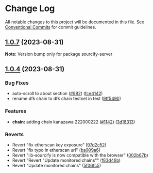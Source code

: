 # Change Log

All notable changes to this project will be documented in this file.
See [Conventional Commits](https://conventionalcommits.org) for commit guidelines.

## [1.0.7](https://github.com/ethereum/sourcify/compare/sourcify-server@1.0.6...sourcify-server@1.0.7) (2023-08-31)

**Note:** Version bump only for package sourcify-server

## [1.0.4](https://github.com/ethereum/sourcify/compare/sourcify-server@1.0.4...sourcify-server@1.0.4) (2023-08-31)

### Bug Fixes

- auto-scroll to about section ([#982](https://github.com/ethereum/sourcify/issues/982)) ([fce4142](https://github.com/ethereum/sourcify/commit/fce4142dfee30bfe66ec3110382172d34552fab7))
- rename dfk chain to dfk chain testnet in test ([9ff5490](https://github.com/ethereum/sourcify/commit/9ff5490efc9b41aea3b7b2eb2669e9317be7ab29))

### Features

- **chain:** adding chain kanazawa 222000222 ([#1142](https://github.com/ethereum/sourcify/issues/1142)) ([3d18313](https://github.com/ethereum/sourcify/commit/3d183138776086af8b75516e8f25e2844a382e90))

### Reverts

- Revert "fix etherscan key exposure" ([97d2c52](https://github.com/ethereum/sourcify/commit/97d2c52005799a15cb539c4f71a2462e64e64cf1))
- Revert "fix typo in etherscan url" ([ba009a6](https://github.com/ethereum/sourcify/commit/ba009a64674dde355b13c1038ab38f7695b57d5e))
- Revert "lib-sourcify is now compatible with the browser" ([002b67b](https://github.com/ethereum/sourcify/commit/002b67bc90f9cab93dcec4ce08ac36990de96bbc))
- Revert "Revert "Update monitored chains"" ([f83d49b](https://github.com/ethereum/sourcify/commit/f83d49b61f6e9e49f883f81fc265701f512a65da))
- Revert "Update monitored chains" ([5f06fc5](https://github.com/ethereum/sourcify/commit/5f06fc57d3392c18fc3436bcec01e66aecb724f0))
